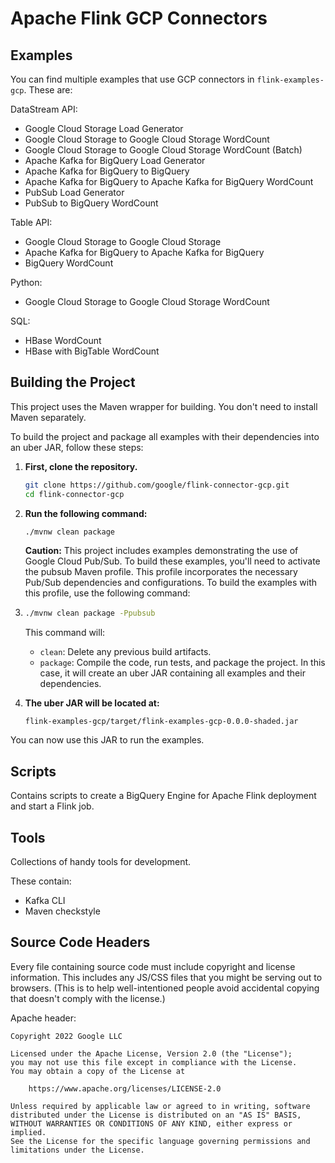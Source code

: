 # Apache Flink GCP Connectors

## Examples

You can find multiple examples that use GCP connectors in `flink-examples-gcp`. These are:

DataStream API:
- Google Cloud Storage Load Generator
- Google Cloud Storage to Google Cloud Storage WordCount
- Google Cloud Storage to Google Cloud Storage WordCount (Batch)
- Apache Kafka for BigQuery Load Generator
- Apache Kafka for BigQuery to BigQuery
- Apache Kafka for BigQuery to Apache Kafka for BigQuery WordCount
- PubSub Load Generator
- PubSub to BigQuery WordCount

Table API:
- Google Cloud Storage to Google Cloud Storage
- Apache Kafka for BigQuery to Apache Kafka for BigQuery
- BigQuery WordCount

Python:
-  Google Cloud Storage to Google Cloud Storage WordCount

SQL:
- HBase WordCount
- HBase with BigTable WordCount

## Building the Project

This project uses the Maven wrapper for building. You don't need to install Maven separately.

To build the project and package all examples with their dependencies into an uber JAR, follow these steps:

1. **First, clone the repository.**

    ```bash
    git clone https://github.com/google/flink-connector-gcp.git
    cd flink-connector-gcp
    ```

2. **Run the following command:**

   ```bash
   ./mvnw clean package
   ```
   
   **Caution:** This project includes examples demonstrating the use of Google Cloud Pub/Sub. To build these examples, you'll need to activate the pubsub Maven profile. This profile incorporates the necessary Pub/Sub dependencies and configurations. To build the examples with this profile, use the following command:
   
3. ```bash
   ./mvnw clean package -Ppubsub
   ```
   This command will:

    - `clean`: Delete any previous build artifacts.
    - `package`: Compile the code, run tests, and package the project. In this case, it will create an uber JAR containing all examples and their dependencies.

3. **The uber JAR will be located at:**

   ```
   flink-examples-gcp/target/flink-examples-gcp-0.0.0-shaded.jar
   ```

You can now use this JAR to run the examples.

## Scripts

Contains scripts to create a BigQuery Engine for Apache Flink deployment and start a Flink job.

## Tools

Collections of handy tools for development.

These contain:
- Kafka CLI
- Maven checkstyle

## Source Code Headers

Every file containing source code must include copyright and license
information. This includes any JS/CSS files that you might be serving out to
browsers. (This is to help well-intentioned people avoid accidental copying that
doesn't comply with the license.)

Apache header:

    Copyright 2022 Google LLC

    Licensed under the Apache License, Version 2.0 (the "License");
    you may not use this file except in compliance with the License.
    You may obtain a copy of the License at

        https://www.apache.org/licenses/LICENSE-2.0

    Unless required by applicable law or agreed to in writing, software
    distributed under the License is distributed on an "AS IS" BASIS,
    WITHOUT WARRANTIES OR CONDITIONS OF ANY KIND, either express or implied.
    See the License for the specific language governing permissions and
    limitations under the License.
